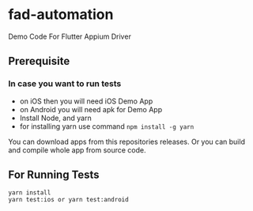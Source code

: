 # fad-automation
Demo Code For Flutter Appium Driver

## Prerequisite
### In case you want to run tests
- on iOS then you will need iOS Demo App
- on Android you will need apk for Demo App
- Install Node, and yarn
- for installing yarn use command `npm install -g yarn`


You can download apps from this repositories releases. Or you can build and compile whole app from source code.

## For Running Tests
```
yarn install
yarn test:ios or yarn test:android
```
